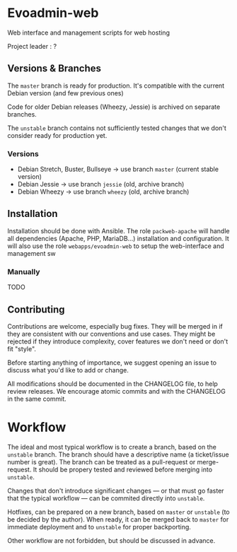 # Evoadmin-web

Web interface and management scripts for web hosting

Project leader : ?

## Versions & Branches

The `master` branch is ready for production. 
It's compatible with the current Debian version (and few previous ones)

Code for older Debian releases (Wheezy, Jessie) is archived on separate branches.

The `unstable` branch contains not sufficiently tested changes that we don't consider ready for production yet.

### Versions 

* Debian Stretch, Buster, Bullseye → use branch `master` (current stable version)
* Debian Jessie → use branch `jessie` (old, archive branch)
* Debian Wheezy → use branch `wheezy` (old, archive branch)

## Installation

Installation should be done with Ansible. 
The role `packweb-apache` will handle all dependencies (Apache, PHP, MariaDB...) installation and configuration.
It will also use the role `webapps/evoadmin-web` to setup the web-interface and management sw

### Manually

TODO

## Contributing

Contributions are welcome, especially bug fixes. They will be merged in if they are consistent with our conventions and use cases. They might be rejected if they introduce complexity, cover features we don't need or don't fit "style".

Before starting anything of importance, we suggest opening an issue to discuss what you'd like to add or change.

All modifications should be documented in the CHANGELOG file, to help review releases. We encourage atomic commits and with the CHANGELOG in the same commit.

# Workflow

The ideal and most typical workflow is to create a branch, based on the `unstable` branch. The branch should have a descriptive name (a ticket/issue number is great). The branch can be treated as a pull-request or merge-request. It should be propery tested and reviewed before merging into `unstable`.

Changes that don't introduce significant changes — or that must go faster that the typical workflow — can be commited directly into `unstable`.

Hotfixes, can be prepared on a new branch, based on `master` or `unstable` (to be decided by the author). When ready, it can be merged back to `master` for immediate deployment and to `unstable` for proper backporting.

Other workflow are not forbidden, but should be discussed in advance.
